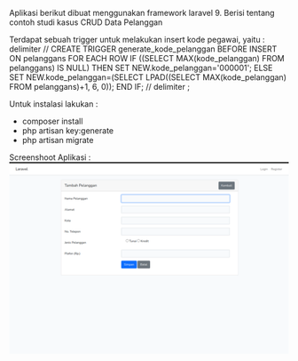 Aplikasi berikut dibuat menggunakan framework laravel 9.
Berisi tentang contoh studi kasus CRUD Data Pelanggan

Terdapat sebuah trigger untuk melakukan insert kode pegawai, yaitu :
delimiter //
CREATE TRIGGER generate_kode_pelanggan BEFORE INSERT
ON pelanggans
FOR EACH ROW
IF ((SELECT MAX(kode_pelanggan) FROM pelanggans) IS NULL) THEN
SET NEW.kode_pelanggan='000001';
ELSE
SET NEW.kode_pelanggan=(SELECT LPAD((SELECT MAX(kode_pelanggan) FROM pelanggans)+1, 6, 0));
END IF; //
delimiter ;

Untuk instalasi lakukan : 
- composer install
- php artisan key:generate
- php artisan migrate

Screenshoot Aplikasi :
![Screenshot](Screenshot1.png)
